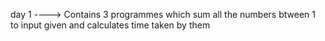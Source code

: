 day 1 ---->  Contains 3 programmes which sum all the numbers btween 1 to input given and calculates time taken by them 
